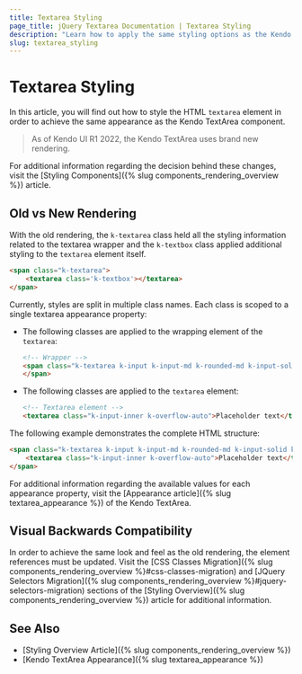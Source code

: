 ```yaml
---
title: Textarea Styling
page_title: jQuery Textarea Documentation | Textarea Styling
description: "Learn how to apply the same styling options as the Kendo TextArea to a regular textarea HTML element."
slug: textarea_styling
---
```


# Textarea Styling

In this article, you will find out how to style the HTML `textarea` element in order to achieve the same appearance as the Kendo TextArea component. 

> As of Kendo UI R1 2022, the Kendo TextArea uses brand new rendering.

For additional information regarding the decision behind these changes, visit the [Styling Components]({% slug components_rendering_overview %}) article.


## Old vs New Rendering

With the old rendering, the `k-textarea` class held all the styling information related to the textarea wrapper and the `k-textbox` class applied additional styling to the `textarea` element itself.

```html
<span class="k-textarea">
    <textarea class='k-textbox'></textarea>
</span>
```

Currently, styles are split in multiple class names. Each class is scoped to a single textarea appearance property:

- The following classes are applied to the wrapping element of the `textarea`:

  ```html
  <!-- Wrapper -->
  <span class="k-textarea k-input k-input-md k-rounded-md k-input-solid k-resize-none">
  </span>
  ```

- The following classes are applied to the `textarea` element:

  ```html
  <!-- Textarea element -->
  <textarea class="k-input-inner k-overflow-auto">Placeholder text</textarea>
  ```

The following example demonstrates the complete HTML structure:

```html
<span class="k-textarea k-input k-input-md k-rounded-md k-input-solid k-resize-none">
    <textarea class="k-input-inner k-overflow-auto">Placeholder text</textarea>
</span>
```

For additional information regarding the available values for each appearance property, visit the [Appearance article]({% slug textarea_appearance %}) of the Kendo TextArea.

## Visual Backwards Compatibility

In order to achieve the same look and feel as the old rendering, the element references must be updated. Visit the [CSS Classes Migration]({% slug components_rendering_overview %}#css-classes-migration) and [JQuery Selectors Migration]({% slug components_rendering_overview %}#jquery-selectors-migration) sections of the [Styling Overview]({% slug components_rendering_overview %}) article for additional information.

## See Also

* [Styling Overview Article]({% slug components_rendering_overview %})
* [Kendo TextArea Appearance]({% slug textarea_appearance %})
